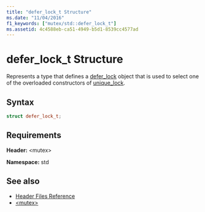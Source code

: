 ```yaml
---
title: "defer_lock_t Structure"
ms.date: "11/04/2016"
f1_keywords: ["mutex/std::defer_lock_t"]
ms.assetid: 4c4588eb-ca51-4949-b5d1-8539cc4577ad
---
```

# defer_lock_t Structure

Represents a type that defines a [defer_lock](../standard-library/mutex-functions.md#defer_lock) object that is used to select one of the overloaded constructors of [unique_lock](../standard-library/unique-lock-class.md).

## Syntax

```cpp
struct defer_lock_t;
```

## Requirements

**Header:** \<mutex>

**Namespace:** std

## See also

- [Header Files Reference](../standard-library/cpp-standard-library-header-files.md)
- [\<mutex>](../standard-library/mutex.md)

